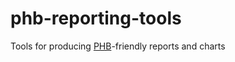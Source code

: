# phb-reporting-tools

Tools for producing [PHB](https://www.urbandictionary.com/define.php?term=PHB)-friendly reports and charts
